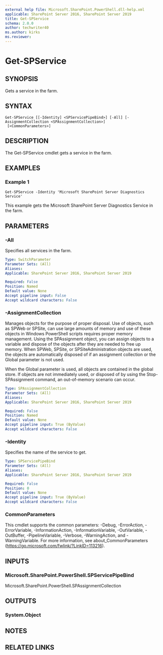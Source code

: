 ```yaml
---
external help file: Microsoft.SharePoint.PowerShell.dll-help.xml
applicable: SharePoint Server 2016, SharePoint Server 2019
title: Get-SPService
schema: 2.0.0
author: techwriter40
ms.author: kirks
ms.reviewer:
---
```


# Get-SPService

## SYNOPSIS
Gets a service in the farm.

## SYNTAX

```
Get-SPService [[-Identity] <SPServicePipeBind>] [-All] [-AssignmentCollection <SPAssignmentCollection>]
 [<CommonParameters>]
```

## DESCRIPTION
The Get-SPService cmdlet gets a service in the farm.

## EXAMPLES

### Example 1 
```
Get-SPService -Identity 'Microsoft SharePoint Server Diagnostics Service'
```

This example gets the Microsoft SharePoint Server Diagnostics Service in the farm.

## PARAMETERS

### -All
Specifies all services in the farm.

```yaml
Type: SwitchParameter
Parameter Sets: (All)
Aliases: 
Applicable: SharePoint Server 2016, SharePoint Server 2019

Required: False
Position: Named
Default value: None
Accept pipeline input: False
Accept wildcard characters: False
```

### -AssignmentCollection
Manages objects for the purpose of proper disposal. Use of objects, such as SPWeb or SPSite, can use large amounts of memory and use of these objects in Windows PowerShell scripts requires proper memory management. Using the SPAssignment object, you can assign objects to a variable and dispose of the objects after they are needed to free up memory. When SPWeb, SPSite, or SPSiteAdministration objects are used, the objects are automatically disposed of if an assignment collection or the Global parameter is not used.

When the Global parameter is used, all objects are contained in the global store. If objects are not immediately used, or disposed of by using the Stop-SPAssignment command, an out-of-memory scenario can occur.
```yaml
Type: SPAssignmentCollection
Parameter Sets: (All)
Aliases: 
Applicable: SharePoint Server 2016, SharePoint Server 2019

Required: False
Position: Named
Default value: None
Accept pipeline input: True (ByValue)
Accept wildcard characters: False
```

### -Identity
Specifies the name of the service to get.

```yaml
Type: SPServicePipeBind
Parameter Sets: (All)
Aliases: 
Applicable: SharePoint Server 2016, SharePoint Server 2019

Required: False
Position: 0
Default value: None
Accept pipeline input: True (ByValue)
Accept wildcard characters: False
```

### CommonParameters
This cmdlet supports the common parameters: -Debug, -ErrorAction, -ErrorVariable, -InformationAction, -InformationVariable, -OutVariable, -OutBuffer, -PipelineVariable, -Verbose, -WarningAction, and -WarningVariable. For more information, see about_CommonParameters (https://go.microsoft.com/fwlink/?LinkID=113216).

## INPUTS

### Microsoft.SharePoint.PowerShell.SPServicePipeBind
Microsoft.SharePoint.PowerShell.SPAssignmentCollection

## OUTPUTS

### System.Object

## NOTES

## RELATED LINKS

